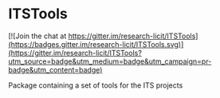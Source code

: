 # ITSTools

[![Join the chat at https://gitter.im/research-licit/ITSTools](https://badges.gitter.im/research-licit/ITSTools.svg)](https://gitter.im/research-licit/ITSTools?utm_source=badge&utm_medium=badge&utm_campaign=pr-badge&utm_content=badge)

Package containing a set of tools for the ITS projects
